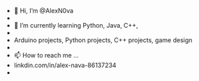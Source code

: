 - 👋 Hi, I’m @AlexN0va
- 
- 🌱 I’m currently learning Python, Java, C++,  
- 
-  Arduino projects, Python projects, C++ projects, game design
- 
- 📫 How to reach me ...
- linkdin.com/in/alex-nava-86137234
- 

<!---
AlexN0va/AlexN0va is a ✨ special ✨ repository because its `README.md` (this file) appears on your GitHub profile.
You can click the Preview link to take a look at your changes.
--->
